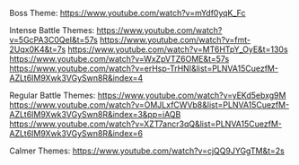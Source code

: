 Boss Theme: https://www.youtube.com/watch?v=mYdf0yqK_Fc

Intense Battle Themes:
https://www.youtube.com/watch?v=5GcPA3C0QeI&t=57s 
https://www.youtube.com/watch?v=fmt-2Uqx0K4&t=7s 
https://www.youtube.com/watch?v=MT6HTpY_OyE&t=130s
https://www.youtube.com/watch?v=WxZpVTZ6OME&t=57s 
https://www.youtube.com/watch?v=erHsp-TrHNI&list=PLNVA15CuezfM-AZLt6IM9Xwk3VGySwn8R&index=4 

Regular Battle Themes:
https://www.youtube.com/watch?v=yEKd5ebxg9M
https://www.youtube.com/watch?v=OMJLxfCWVb8&list=PLNVA15CuezfM-AZLt6IM9Xwk3VGySwn8R&index=3&pp=iAQB
https://www.youtube.com/watch?v=XZT7ancr3qQ&list=PLNVA15CuezfM-AZLt6IM9Xwk3VGySwn8R&index=6 

Calmer Themes:
https://www.youtube.com/watch?v=cjQQ9JYGgTM&t=2s 